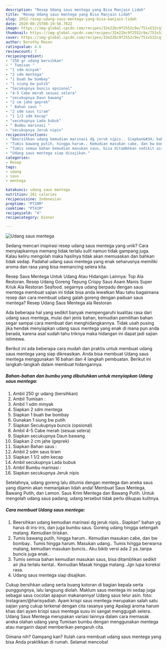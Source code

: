 ```yaml
---
description: "Resep Udang saus mentega yang Bisa Manjain Lidah"
title: "Resep Udang saus mentega yang Bisa Manjain Lidah"
slug: 2052-resep-udang-saus-mentega-yang-bisa-manjain-lidah
date: 2020-08-25T08:19:56.762Z
image: https://img-global.cpcdn.com/recipes/32e22bc9f2552c9e/751x532cq70/udang-saus-mentega-foto-resep-utama.jpg
thumbnail: https://img-global.cpcdn.com/recipes/32e22bc9f2552c9e/751x532cq70/udang-saus-mentega-foto-resep-utama.jpg
cover: https://img-global.cpcdn.com/recipes/32e22bc9f2552c9e/751x532cq70/udang-saus-mentega-foto-resep-utama.jpg
author: Dorothy Mason
ratingvalue: 4.6
reviewcount: 7
recipeingredient:
- "250 gr udang bersihkan"
- " Tumisan "
- "1 sdm minyak"
- "2 sdm mentega"
- "1 buah bw bombay"
- "1 siung bw putih"
- "Secukupnya buncis opsional"
- "4-5 Cabe merah sesuai selera"
- "secukupnya Daun bawang"
- "2 cm jahe geprek"
- " Bahan saus "
- "2 sdm saus tiram"
- "1 1/2 sdm kecap"
- "secukupnya Lada bubuk"
- " Bumbu marinasi "
- "secukupnya Jeruk nipis"
recipeinstructions:
- "Beersihkan udang kemudian marinasi dg jeruk nipis.. Siapkan&#34; bahan yg harus di iris-iris, dan juga bumbu saus. Goreng udang hingga setengah matang. Kemudian tiriskan."
- "Tumis bawang putih, hingga harum.. Kemudian masukan cabe, dan bw bombay.. Tumis hingga harum. Masukan udang.. Tumis hingga berwarna matang, kemudian masukan buncis.. Aku bikib versi ada 2 ya..tanpa buncis juga enak.."
- "Tumis semua bahan kemudian masukan saus, bisa ditambhkan sedikit air jika terlalu kental.. Kemudian Masak hingga matang. Jgn lupa koreksi rasa."
- "Udang saus mentega siap disajikan."
categories:
- Resep
tags:
- udang
- saus
- mentega

katakunci: udang saus mentega 
nutrition: 261 calories
recipecuisine: Indonesian
preptime: "PT20M"
cooktime: "PT41M"
recipeyield: "4"
recipecategory: Dinner

---
```



![Udang saus mentega](https://img-global.cpcdn.com/recipes/32e22bc9f2552c9e/751x532cq70/udang-saus-mentega-foto-resep-utama.jpg)

Sedang mencari inspirasi resep udang saus mentega yang unik? Cara menyiapkannya memang tidak terlalu sulit namun tidak gampang juga. Kalau keliru mengolah maka hasilnya tidak akan memuaskan dan bahkan tidak sedap. Padahal udang saus mentega yang enak seharusnya memiliki aroma dan rasa yang bisa memancing selera kita.

Resep Saus Mentega Untuk Udang Atau Hidangan Lainnya: Top Ala Restoran. Resep Udang Goreng Tepung Crispy Saus Asam Manis Super Kriuk Ala Restoran Seafood. segarnya udang berpadu dengan saus mentega membuat sajian ini tidak bisa anda lewatkan Mau tahu bagaimana resep dan cara membuat udang galah goreng dengan paduan saus mentega? Resep Udang Saus Mentega ala Restoran

Ada beberapa hal yang sedikit banyak mempengaruhi kualitas rasa dari udang saus mentega, mulai dari jenis bahan, kemudian pemilihan bahan segar sampai cara membuat dan menghidangkannya. Tidak usah pusing jika hendak menyiapkan udang saus mentega yang enak di mana pun anda berada, karena asal sudah tahu triknya maka hidangan ini dapat jadi sajian istimewa.


Berikut ini ada beberapa cara mudah dan praktis untuk membuat udang saus mentega yang siap dikreasikan. Anda bisa membuat Udang saus mentega menggunakan 16 bahan dan 4 langkah pembuatan. Berikut ini langkah-langkah dalam membuat hidangannya.

<!--inarticleads1-->

##### Bahan-bahan dan bumbu yang dibutuhkan untuk menyiapkan Udang saus mentega:

1. Ambil 250 gr udang (bersihkan)
1. Ambil  Tumisan :
1. Ambil 1 sdm minyak
1. Siapkan 2 sdm mentega
1. Siapkan 1 buah bw bombay
1. Gunakan 1 siung bw putih
1. Siapkan Secukupnya buncis (opsional)
1. Ambil 4-5 Cabe merah (sesuai selera)
1. Siapkan secukupnya Daun bawang
1. Siapkan 2 cm jahe (geprek)
1. Siapkan  Bahan saus :
1. Ambil 2 sdm saus tiram
1. Siapkan 1 1/2 sdm kecap
1. Ambil secukupnya Lada bubuk
1. Ambil  Bumbu marinasi :
1. Siapkan secukupnya Jeruk nipis


Setelahnya, udang goreng lalu ditumis dengan mentega dan aneka saus yang dijamin akan memanjakan lidah anda! Membuat Saus Mentega, Bawang Putih, dan Lemon. Saus Krim Mentega dan Bawang Putih. Untuk mengolah udang saus padang, udang tersebut tidak perlu dikupas kulitnya. 

<!--inarticleads2-->

##### Cara membuat Udang saus mentega:

1. Beersihkan udang kemudian marinasi dg jeruk nipis.. Siapkan&#34; bahan yg harus di iris-iris, dan juga bumbu saus. Goreng udang hingga setengah matang. Kemudian tiriskan.
1. Tumis bawang putih, hingga harum.. Kemudian masukan cabe, dan bw bombay.. Tumis hingga harum. Masukan udang.. Tumis hingga berwarna matang, kemudian masukan buncis.. Aku bikib versi ada 2 ya..tanpa buncis juga enak..
1. Tumis semua bahan kemudian masukan saus, bisa ditambhkan sedikit air jika terlalu kental.. Kemudian Masak hingga matang. Jgn lupa koreksi rasa.
1. Udang saus mentega siap disajikan.


Cukup bersihkan udang serta buang kotoran di bagian kepala serta punggungnya, lalu langsung diolah. Maklum saus mentega ini sedap juga sebagai saus cocolan apapun makanannya! Udang saus telur asin. foto: Instagram/@harisyadiah. Ayam krispi saus mentega merupakan salah satu sajian yang cukup terkenal dengan cita rasanya yang Apalagi aroma harum khas dari ayam krispi saus mentega susu ini sangat menggugah selera.. Udang Saus Mentega merupakan variasi lainnya dalam cara memasak aneka olahan udang yang Tumisan bumbu dengan menggunakan mentega atau margarin dapat memberikan pengaruh cita. 

Gimana nih? Gampang kan? Itulah cara membuat udang saus mentega yang bisa Anda praktikkan di rumah. Selamat mencoba!

